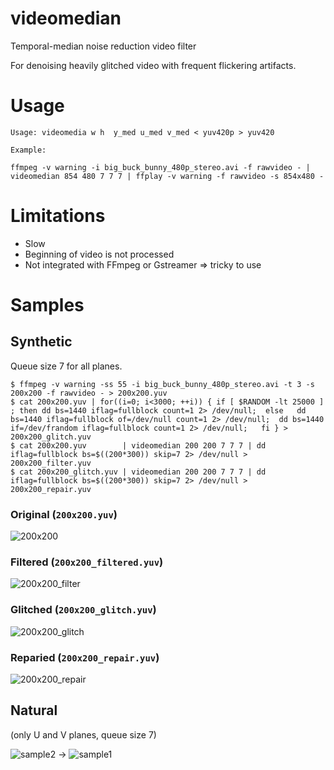 # videomedian
Temporal-median noise reduction video filter

For denoising heavily glitched video with frequent flickering artifacts.

# Usage

    Usage: videomedia w h  y_med u_med v_med < yuv420p > yuv420
    
    Example:
    
    ffmpeg -v warning -i big_buck_bunny_480p_stereo.avi -f rawvideo - | videomedian 854 480 7 7 7 | ffplay -v warning -f rawvideo -s 854x480 -

# Limitations

* Slow
* Beginning of video is not processed
* Not integrated with FFmpeg or Gstreamer => tricky to use

# Samples

## Synthetic

Queue size 7 for all planes.

```
$ ffmpeg -v warning -ss 55 -i big_buck_bunny_480p_stereo.avi -t 3 -s 200x200 -f rawvideo - > 200x200.yuv 
$ cat 200x200.yuv | for((i=0; i<3000; ++i)) { if [ $RANDOM -lt 25000 ] ; then dd bs=1440 iflag=fullblock count=1 2> /dev/null;  else   dd bs=1440 iflag=fullblock of=/dev/null count=1 2> /dev/null;  dd bs=1440 if=/dev/frandom iflag=fullblock count=1 2> /dev/null;   fi } > 200x200_glitch.yuv
$ cat 200x200.yuv        | videomedian 200 200 7 7 7 | dd iflag=fullblock bs=$((200*300)) skip=7 2> /dev/null > 200x200_filter.yuv
$ cat 200x200_glitch.yuv | videomedian 200 200 7 7 7 | dd iflag=fullblock bs=$((200*300)) skip=7 2> /dev/null > 200x200_repair.yuv
```

### Original (`200x200.yuv`)

![200x200](https://cloud.githubusercontent.com/assets/173219/22273126/a4fa3556-e2af-11e6-94ba-fcc523d9de68.gif)

### Filtered (`200x200_filtered.yuv`)

![200x200_filter](https://cloud.githubusercontent.com/assets/173219/22273136/b2186c44-e2af-11e6-9984-f20e728ae776.gif)


### Glitched (`200x200_glitch.yuv`)

![200x200_glitch](https://cloud.githubusercontent.com/assets/173219/22273141/b876845e-e2af-11e6-91ca-dc220441713b.gif)


### Reparied (`200x200_repair.yuv`)

![200x200_repair](https://cloud.githubusercontent.com/assets/173219/22273146/c11626a0-e2af-11e6-8664-59f09c319dbc.gif)


## Natural

(only U and V planes, queue size 7)

![sample2](https://cloud.githubusercontent.com/assets/173219/22272605/2148d0f8-e2ac-11e6-8c6e-c919da950d8d.gif) -> ![sample1](https://cloud.githubusercontent.com/assets/173219/22272622/3318de90-e2ac-11e6-9262-3023a55c80ba.gif)

